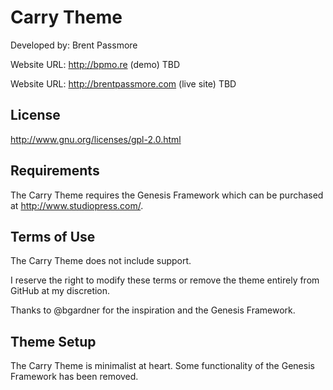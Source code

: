 # Carry Theme

Developed by: Brent Passmore

Website URL: http://bpmo.re (demo) TBD

Website URL: http://brentpassmore.com (live site) TBD

## License

http://www.gnu.org/licenses/gpl-2.0.html

## Requirements

The Carry Theme requires the Genesis Framework which can be purchased at http://www.studiopress.com/.

## Terms of Use

The Carry Theme does not include support.

I reserve the right to modify these terms or remove the theme entirely from GitHub at my discretion.

Thanks to @bgardner for the inspiration and the Genesis Framework.

## Theme Setup

The Carry Theme is minimalist at heart. Some functionality of the Genesis Framework has been removed.

